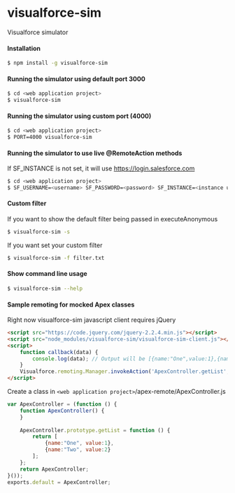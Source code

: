# visualforce-sim
Visualforce simulator

#### Installation
```bash
$ npm install -g visualforce-sim
```

#### Running the simulator using default port 3000
```bash
$ cd <web application project>
$ visualforce-sim
```

#### Running the simulator using custom port (4000)
```bash
$ cd <web application project>
$ PORT=4000 visualforce-sim
```

#### Running the simulator to use live @RemoteAction methods
If SF_INSTANCE is not set, it will use https://login.salesforce.com 
```bash
$ cd <web application project>
$ SF_USERNAME=<username> SF_PASSWORD=<password> SF_INSTANCE=<instance url> PORT=4000 visualforce-sim -l
```

#### Custom filter
If you want to show the default filter being passed in executeAnonymous
```bash
$ visualforce-sim -s
```
If you want set your custom filter
```bash
$ visualforce-sim -f filter.txt
```

#### Show command line usage
```bash
$ visualforce-sim --help
```


#### Sample remoting for mocked Apex classes
Right now visualforce-sim javascript client requires jQuery
```html
<script src="https://code.jquery.com/jquery-2.2.4.min.js"></script>
<script src="node_modules/visualforce-sim/visualforce-sim-client.js"></script>
<script>
    function callback(data) {
        console.log(data); // Output will be [{name:"One",value:1},{name:"Two",value:2}]
    }
    Visualforce.remoting.Manager.invokeAction('ApexController.getList', callback, {escape:true});
</script>
```

Create a class in `<web application project>`/apex-remote/ApexController.js
```javascript
var ApexController = (function () {
    function ApexController() {
    }
    
    ApexController.prototype.getList = function () {
        return [
            {name:"One", value:1},
            {name:"Two", value:2}
        ];
    };
    return ApexController;
}());
exports.default = ApexController;
```
